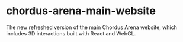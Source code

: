 # chordus-arena-main-website
The new refreshed version of the main Chordus Arena website, which includes 3D interactions built with React and WebGL.
